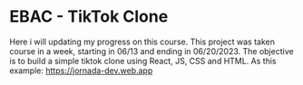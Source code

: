 # EBAC -  TikTok Clone

Here i will updating my progress on this course.
This project was taken course in a week, starting in 06/13  and ending in 06/20/2023.
The objective is to build a simple tiktok clone using React, JS, CSS and HTML. As this example: https://jornada-dev.web.app